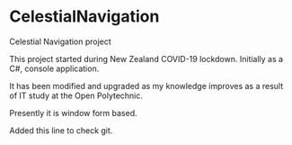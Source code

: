 # CelestialNavigation
Celestial Navigation project

This project started during New Zealand COVID-19 lockdown.  Initially as a C#, console application.  

It has been modified and upgraded as my knowledge improves as a result of IT study at the Open Polytechnic.

Presently it is window form based.

Added this line to check git.
